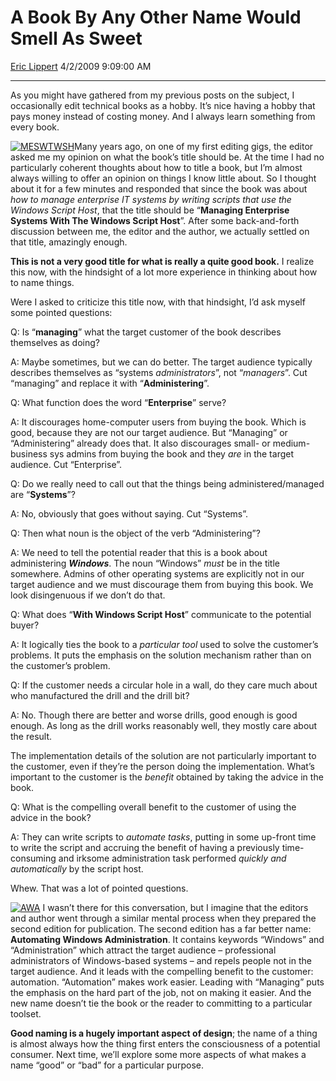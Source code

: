 # A Book By Any Other Name Would Smell As Sweet

[Eric Lippert](https://social.msdn.microsoft.com/profile/Eric%20Lippert) 4/2/2009 9:09:00 AM

-----

As you might have gathered from my previous posts on the subject, I occasionally edit technical books as a hobby. It’s nice having a hobby that pays money instead of costing money. And I always learn something from every book.

[![MESWTWSH](https://msdnshared.blob.core.windows.net/media/TNBlogsFS/BlogFileStorage/blogs_msdn/ericlippert/WindowsLiveWriter/ABookByAnyOtherNameWouldSmellAsSweet_8AC3/MESWTWSH_5.jpg "MESWTWSH")](http://www.apress.com/book/view/9781893115675)Many years ago, on one of my first editing gigs, the editor asked me my opinion on what the book’s title should be. At the time I had no particularly coherent thoughts about how to title a book, but I’m almost always willing to offer an opinion on things I know little about. So I thought about it for a few minutes and responded that since the book was about *how to manage enterprise IT systems by writing scripts that use the Windows Script Host*, that the title should be “**Managing Enterprise Systems With The Windows Script Host**”. After some back-and-forth discussion between me, the editor and the author, we actually settled on that title, amazingly enough.

**This is not a very good title for what is really a quite good book.** I realize this now, with the hindsight of a lot more experience in thinking about how to name things.

Were I asked to criticize this title now, with that hindsight, I’d ask myself some pointed questions:

Q: Is “**managing**” what the target customer of the book describes themselves as doing?

A: Maybe sometimes, but we can do better. The target audience typically describes themselves as “systems *administrators*”, not “*managers*”. Cut “managing” and replace it with “**Administering**”.

Q: What function does the word “**Enterprise**” serve?

A: It discourages home-computer users from buying the book. Which is good, because they are not our target audience. But “Managing” or “Administering” already does that. It also discourages small- or medium-business sys admins from buying the book and they *are* in the target audience. Cut “Enterprise”.

Q: Do we really need to call out that the things being administered/managed are “**Systems**”?

A: No, obviously that goes without saying. Cut “Systems”.

Q: Then what noun is the object of the verb “Administering”?

A: We need to tell the potential reader that this is a book about administering ***Windows***. The noun “Windows” *must* be in the title somewhere. Admins of other operating systems are explicitly not in our target audience and we must discourage them from buying this book. We look disingenuous if we don’t do that.

Q: What does “**With Windows Script Host**” communicate to the potential buyer?

A: It logically ties the book to a *particular tool* used to solve the customer’s problems. It puts the emphasis on the solution mechanism rather than on the customer’s problem.

Q: If the customer needs a circular hole in a wall, do they care much about who manufactured the drill and the drill bit?

A: No. Though there are better and worse drills, good enough is good enough. As long as the drill works reasonably well, they mostly care about the result.

The implementation details of the solution are not particularly important to the customer, even if they’re the person doing the implementation. What’s important to the customer is the *benefit* obtained by taking the advice in the book.

Q: What is the compelling overall benefit to the customer of using the advice in the book?

A: They can write scripts to *automate tasks*, putting in some up-front time to write the script and accruing the benefit of having a previously time-consuming and irksome administration task performed *quickly and automatically* by the script host.

Whew. That was a lot of pointed questions.

[![AWA](https://msdnshared.blob.core.windows.net/media/TNBlogsFS/BlogFileStorage/blogs_msdn/ericlippert/WindowsLiveWriter/ABookByAnyOtherNameWouldSmellAsSweet_8AC3/AWA_3.jpg "AWA")](http://www.apress.com/book/view/1590593979) I wasn’t there for this conversation, but I imagine that the editors and author went through a similar mental process when they prepared the second edition for publication. The second edition has a far better name: **Automating Windows Administration**. It contains keywords “Windows” and “Administration” which attract the target audience – professional administrators of Windows-based systems – and repels people not in the target audience. And it leads with the compelling benefit to the customer: automation. “Automation” makes work easier. Leading with “Managing” puts the emphasis on the hard part of the job, not on making it easier. And the new name doesn’t tie the book or the reader to committing to a particular toolset.

**Good naming is a hugely important aspect of design**; the name of a thing is almost always how the thing first enters the consciousness of a potential consumer. Next time, we’ll explore some more aspects of what makes a name “good” or “bad” for a particular purpose.

